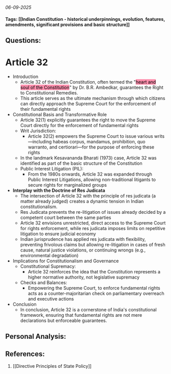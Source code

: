 *06-09-2025*
#### Tags: [[Indian Constitution - historical underpinnings, evolution, features, amendments, significant provisions and basic structure]]


## Questions:



# Article 32

- Introduction
	- Article 32 of the Indian Constitution, often termed the "<mark style="background: #FF5582A6;">heart and soul of the Constitution</mark>" by Dr. B.R. Ambedkar, guarantees the Right to Constitutional Remedies.
	- This article serves as the ultimate mechanism through which citizens can directly approach the Supreme Court for the enforcement of their fundamental rights
- Constitutional Basis and Transformative Role
	- Article 32(1) explicitly guarantees the right to move the Supreme Court directly for the enforcement of fundamental rights
	- Writ Jurisdiction: 
		- Article 32(2) empowers the Supreme Court to issue various writs—including habeas corpus, mandamus, prohibition, quo warranto, and certiorari—for the purpose of enforcing these rights
	- In the landmark Kesavananda Bharati (1973) case, Article 32 was identified as part of the basic structure of the Constitution
	- Public Interest Litigation (PIL): 
		- From the 1980s onwards, Article 32 was expanded through Public Interest Litigations, allowing non-traditional litigants to secure rights for marginalized groups
- **Interplay with the Doctrine of Res Judicata**
	- The intersection of Article 32 with the principle of res judicata (a matter already judged) creates a dynamic tension in Indian constitutionalism.
	- Res Judicata prevents the re-litigation of issues already decided by a competent court between the same parties
	- Article 32 envisions unrestricted, direct access to the Supreme Court for rights enforcement, while res judicata imposes limits on repetitive litigation to ensure judicial economy
	- Indian jurisprudence has applied res judicata with flexibility, preventing frivolous claims but allowing re-litigation in cases of fresh cause, natural justice violations, or continuing wrongs (e.g., environmental degradation)
- Implications for Constitutionalism and Governance
	- Constitutional Supremacy: 
		- Article 32 reinforces the idea that the Constitution represents a higher normative authority, not legislative supremacy
	- Checks and Balances: 
		- Empowering the Supreme Court, to enforce fundamental rights acts as a counter-majoritarian check on parliamentary overreach and executive actions
- Conclusion
	- In conclusion, Article 32 is a cornerstone of India's constitutional framework, ensuring that fundamental rights are not mere declarations but enforceable guarantees.




## Personal Analysis:


## References:

1. [[Directive Principles of State Policy]]
